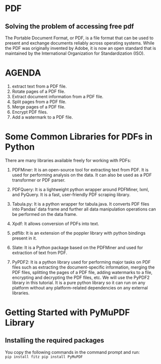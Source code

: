 # PDF
## Solving the problem of accessing free pdf

The Portable Document Format, or PDF, is a file format that can be used to present and exchange documents reliably across operating systems. While the PDF was originally invented by Adobe, it is now an open standard that is maintained by the International Organization for Standardization (ISO).

# AGENDA
1. extract text from a PDF file.
2. Rotate pages of a PDF file.
3. Extract document information from a PDF file.
4. Split pages from a PDF file.
5. Merge pages of a PDF file.
6. Encrypt PDF files.
7. Add a watermark to a PDF file.

# Some Common Libraries for PDFs in Python
There are many libraries available freely for working with PDFs:

1. PDFMiner: It is an open-source tool for extracting text from PDF. It is used for performing analysis on the data. It can also be used as a PDF transformer or PDF parser.

2. PDFQuery: It is a lightweight python wrapper around PDFMiner, Ixml, and PyQuery. It is a fast, user-friendly PDF scraping library.

3. Tabula.py: It is a python wrapper for tabula.java. It converts PDF files into Pandas’ data frame and further all data manipulation operations can be performed on the data frame.

4. Xpdf: It allows conversion of PDFs into text.

5. pdflib: It is an extension of the poppler library with python bindings present in it.

6. Slate: It is a Python package based on the PDFMiner and used for extraction of text from PDF.

7. PyPDF2: It is a python library used for performing major tasks on PDF files such as extracting the document-specific information, merging the PDF files, splitting the pages of a PDF file, adding watermarks to a file, encrypting and decrypting the PDF files, etc. We will use the PyPDF2 library in this tutorial. It is a pure python library so it can run on any platform without any platform-related dependencies on any external libraries.

# Getting Started with PyMuPDF Library
## Installing the required packages
You copy the following commands in the command prompt and run: </br>
`pip install fitz
pip install PyMuPDF`






